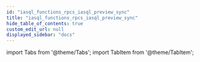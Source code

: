 ```yaml
---
id: "iasql_functions_rpcs_iasql_preview_sync"
title: "iasql_functions_rpcs_iasql_preview_sync"
hide_table_of_contents: true
custom_edit_url: null
displayed_sidebar: "docs"
---
```


import Tabs from '@theme/Tabs';
import TabItem from '@theme/TabItem';

<Tabs queryString="view">
  <TabItem value="components" label="Components" default>

</TabItem>
  <TabItem value="code-examples" label="Code examples">

</TabItem>
</Tabs>

